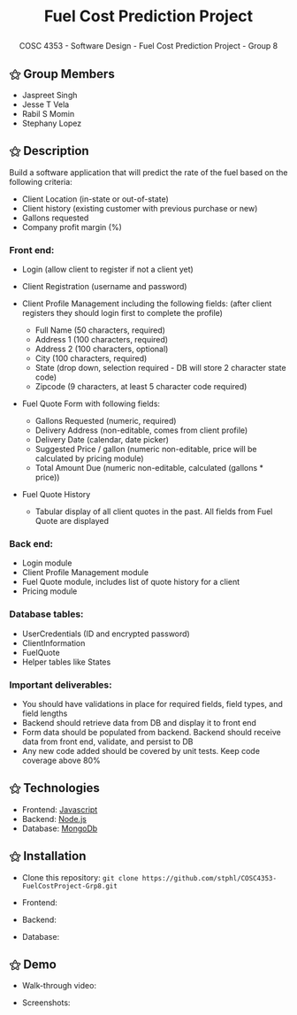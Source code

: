 # <p align="center"> Fuel Cost Prediction Project </p>
<p align="center"> COSC 4353 - Software Design - Fuel Cost Prediction Project - Group 8 </p>

## ⚝ Group Members
- Jaspreet Singh
- Jesse T Vela
- Rabil S Momin
- Stephany Lopez

## ⚝ Description
Build a software application that will predict the rate of the fuel based on the following criteria:
- Client Location (in-state or out-of-state)
- Client history (existing customer with previous purchase or new)
- Gallons requested
- Company profit margin (%)

### Front end:
- Login (allow client to register if not a client yet)
- Client Registration (username and password)
- Client Profile Management including the following fields: (after client registers they should login first to complete the profile) 
    - Full Name (50 characters, required)
    - Address 1 (100 characters, required)
    - Address 2 (100 characters, optional)
    - City (100 characters, required)
    - State (drop down, selection required - DB will store 2 character state code)
    - Zipcode (9 characters, at least 5 character code required)
    
- Fuel Quote Form with following fields:
    - Gallons Requested (numeric, required)
    - Delivery Address (non-editable, comes from client profile)
    - Delivery Date (calendar, date picker)
    - Suggested Price / gallon (numeric non-editable, price will be calculated by pricing module)
    - Total Amount Due (numeric non-editable, calculated (gallons * price))
    
- Fuel Quote History
    - Tabular display of all client quotes in the past. All fields from Fuel Quote are displayed

### Back end:
- Login module
- Client Profile Management module
- Fuel Quote module, includes list of quote history for a client
- Pricing module

### Database tables:
- UserCredentials (ID and encrypted password)
- ClientInformation
- FuelQuote
- Helper tables like States

### Important deliverables:
- You should have validations in place for required fields, field types, and field lengths
- Backend should retrieve data from DB and display it to front end
- Form data should be populated from backend. Backend should receive data from front end, validate, and persist to DB
- Any new code added should be covered by unit tests. Keep code coverage above 80%

## ⚝ Technologies
- Frontend: [Javascript](https://www.javascript.com/)
- Backend: [Node.js](https://nodejs.org/en)
- Database: [MongoDb](https://www.mongodb.com/)

## ⚝ Installation
  - Clone this repository: `git clone https://github.com/stphl/COSC4353-FuelCostProject-Grp8.git`

  - Frontend:
    
  - Backend:
    
  - Database:

## ⚝ Demo
- Walk-through video: 

- Screenshots: 
